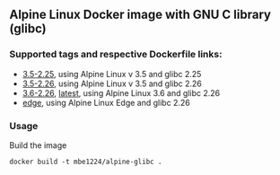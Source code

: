 ## Alpine Linux Docker image with GNU C library (glibc)

### Supported tags and respective Dockerfile links:

* [3.5-2.25], using Alpine Linux v 3.5 and glibc 2.25
* [3.5-2.26], using Alpine Linux v 3.5 and glibc 2.26
* [3.6-2.26], [latest], using Alpine Linux 3.6 and glibc 2.26
* [edge], using Alpine Linux Edge and glibc 2.26

### Usage

Build the image
```shell
docker build -t mbe1224/alpine-glibc .
```

   [3.5-2.25]: <https://github.com/MihaiBogdanEugen/alpine-glibc/blob/3.5-2.25/Dockerfile>
   [3.5-2.26]: <https://github.com/MihaiBogdanEugen/alpine-glibc/blob/3.5-2.26/Dockerfile>
   [3.6-2.26]: <https://github.com/MihaiBogdanEugen/alpine-glibc/blob/3.6-2.26/Dockerfile>
   [latest]: <https://github.com/MihaiBogdanEugen/alpine-glibc/blob/master/Dockerfile>
   [edge]: <https://github.com/MihaiBogdanEugen/alpine-glibc/blob/edge/Dockerfile>
